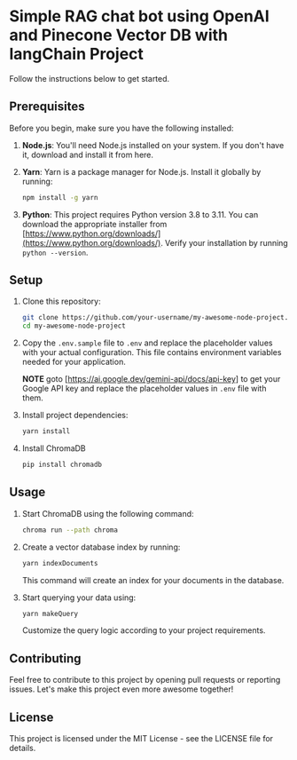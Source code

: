 # Simple RAG chat bot using OpenAI and Pinecone Vector DB with langChain Project
 
Follow the instructions below to get started.

## Prerequisites

Before you begin, make sure you have the following installed:

1. **Node.js**: You'll need Node.js installed on your system. If you don't have it, download and install it from here.

2. **Yarn**: Yarn is a package manager for Node.js. Install it globally by running:

    ```bash
    npm install -g yarn
    ```
3. **Python**: This project requires Python version 3.8 to 3.11. You can download the appropriate installer from [https://www.python.org/downloads/](https://www.python.org/downloads/). Verify your installation by running `python --version`.

## Setup

1. Clone this repository:

    ```bash
    git clone https://github.com/your-username/my-awesome-node-project.git
    cd my-awesome-node-project
    ```

2. Copy the `.env.sample` file to `.env` and replace the placeholder values with your actual configuration. This file contains environment variables needed for your application.

   **NOTE** goto [https://ai.google.dev/gemini-api/docs/api-key] to get your Google API key and replace the placeholder values in `.env` file with them.

3. Install project dependencies:

    ```bash
    yarn install
    ```
4. Install ChromaDB
   ```bash 
   pip install chromadb
   ```

## Usage
1. Start ChromaDB using the following command:
   ```bash
   chroma run --path chroma 
   ```

2. Create a vector database index by running:

    ```bash
    yarn indexDocuments
    ```

   This command will create an index for your documents in the database.

3. Start querying your data using:

    ```bash
    yarn makeQuery
    ```

   Customize the query logic according to your project requirements.

## Contributing

Feel free to contribute to this project by opening pull requests or reporting issues. Let's make this project even more awesome together!

## License

This project is licensed under the MIT License - see the LICENSE file for details.
